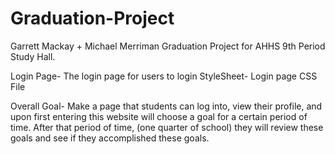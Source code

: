 # Graduation-Project
Garrett Mackay + Michael Merriman Graduation Project for AHHS 9th Period Study Hall.

Login Page- The login page for users to login
StyleSheet- Login page CSS File

Overall Goal-
Make a page that students can log into, view their profile, and upon first entering this website will choose a goal for a certain period of time. After that period of time, (one quarter of school) they will review these goals and see if they accomplished these goals.
